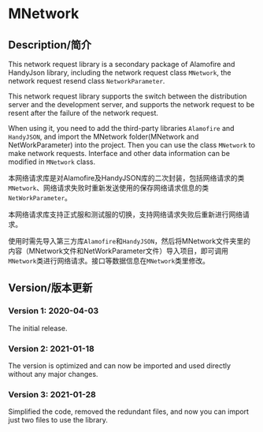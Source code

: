 # MNetwork
## Description/简介

This network request library is a secondary package of Alamofire and HandyJson library, including the network request class `MNetwork`, the network request resend class `NetworkParameter`.

This network request library supports the switch between the distribution server and the development server, and supports the network request to be resent after the failure of the network request.

When using it, you need to add the third-party libraries ` Alamofire ` and ` HandyJSON `, and  import the MNetwork folder(MNetwork and NetWorkParameter) into the project. Then you can use the class `MNetwork` to make network requests. Interface and other data information can be modified in `MNetwork` class.



本网络请求库是对Alamofire及HandyJSON库的二次封装，包括网络请求的类`MNetwork`、网络请求失败时重新发送使用的保存网络请求信息的类`NetWorkParameter`。

本网络请求库支持正式服和测试服的切换，支持网络请求失败后重新进行网络请求。

使用时需先导入第三方库`Alamofire`和`HandyJSON`，然后将MNetwork文件夹里的内容（MNetwork文件和NetWorkParameter文件）导入项目，即可调用`MNetwork`类进行网络请求。接口等数据信息在`MNetwork`类里修改。


## Version/版本更新

### Version 1: 2020-04-03

The initial release.

### Version 2: 2021-01-18

The version is optimized and can now be imported and used directly without any major changes.

### Version 3: 2021-01-28

Simplified the code, removed the redundant files, and now you can import just two files to use the library.



